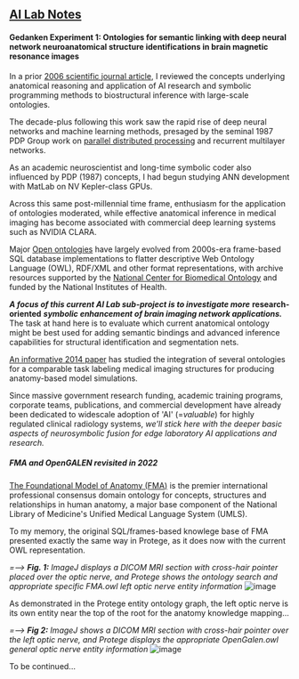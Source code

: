 ## <u>AI Lab Notes</u>

#### **Gedanken Experiment 1:** Ontologies for semantic linking with deep neural network neuroanatomical structure identifications in brain magnetic resonance images


In a prior [2006 scientific journal article](https://anatomypubs.onlinelibrary.wiley.com/doi/10.1002/ar.b.20095), I reviewed the concepts underlying anatomical reasoning and application of AI research and symbolic programming methods to biostructural inference with large-scale ontologies.

The decade-plus following this work saw the rapid rise of deep neural networks and machine learning methods, presaged by the seminal 1987 PDP Group work on [parallel distributed processing](https://mitpress.mit.edu/9780262680530/parallel-distributed-processing/) and recurrent multilayer networks.  

As an academic neuroscientist and long-time symbolic coder also influenced by PDP (1987) concepts, I had begun studying ANN development with MatLab on NV Kepler-class GPUs.

Across this same post-millennial time frame, enthusiasm for the application of ontologies moderated, while effective anatomical inference in medical imaging has become associated with commercial deep learning systems such as NVIDIA CLARA.  

Major [Open ontologies](https://bioportal.bioontology.org) have largely evolved from 2000s-era frame-based SQL database implementations to flatter descriptive Web Ontology Language (OWL), RDF/XML and other format representations, with archive resources supported by the [National Center for Biomedical Ontology](https://ncbo.bioontology.org/ncbo-summary) and funded by the National Institutes of Health. 

***A focus of this current AI Lab sub-project is to investigate more*** **research-oriented** ***symbolic enhancement of brain imaging network applications.***  The task at hand here is to evaluate which current anatomical ontology might be best used for adding semantic bindings and advanced inference capabilities for structural identification and segmentation nets.

[An informative 2014 paper](https://reader.elsevier.com/reader/sd/pii/S1532046414001555) has studied the integration of several ontologies for a comparable task labeling medical imaging structures for producing anatomy-based model simulations.

Since massive government research funding, academic training programs, corporate teams, publications, and commercial development have already been dedicated to widescale adoption of 'AI' (=$valuable$) for highly regulated clinical radiology systems, *we'll stick here with the deeper basic aspects of neurosymbolic fusion for edge laboratory AI applications and research.*


##### ***FMA and OpenGALEN revisited in 2022***


[The Foundational Model of Anatomy (FMA)](https://reader.elsevier.com/reader/sd/pii/S0169023X03001253) is the premier international professional consensus domain ontology for concepts, structures and relationships in human anatomy, a major base component of the National Library of Medicine's Unified Medical Language System (UMLS). 

To my memory, the original SQL/frames-based knowlege base of FMA presented exactly the same way in Protege, as it does now with the current OWL representation.


 *=--> **Fig. 1:** ImageJ displays a DICOM MRI section with cross-hair pointer placed over the optic nerve, and Protege shows the ontology search and appropriate specific FMA.owl *left optic nerve* entity information*
![image](https://user-images.githubusercontent.com/71346897/190932716-14f41129-bffe-410e-a4ef-d9179c180775.png)


As demonstrated in the Protege entity ontology graph, the left optic nerve is its own entity near the top of the root for the anatomy knowledge mapping...





 *=--> **Fig 2:** ImageJ shows a DICOM MRI section with cross-hair pointer over the left optic nerve, and Protege displays the appropriate OpenGalen.owl general optic nerve entity information*
![image](https://user-images.githubusercontent.com/71346897/189554214-dd2d7983-48fc-4f83-97c8-c6b2ae4dc975.png)



To be continued...
